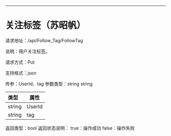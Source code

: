 ------
# 关注标签（苏昭帆）

请求地址：/api/Follow_Tag/FollowTag

说明：用户关注标签。

请求方式：Put

支持格式：json

传参：UserId、tag
参数类型：string	string

| 类型   | 属性     |
| :----- | -------- |
| string | UserId       |
| string | tag    |

返回类型：bool
返回状态说明：
true：操作成功
false：操作失败
